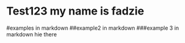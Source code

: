 # Test123 my name is fadzie
#examples in markdown
##example2 in markdown
###example 3 in markdown
hie there
